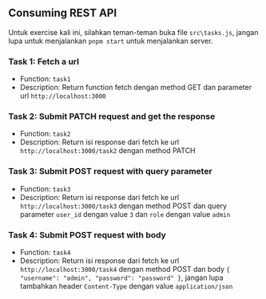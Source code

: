 ## Consuming REST API

Untuk exercise kali ini, silahkan teman-teman buka file `src\tasks.js`, jangan lupa untuk menjalankan `pnpm start` untuk menjalankan server.

### Task 1: Fetch a url

- Function: `task1`
- Description: Return function fetch dengan method GET dan parameter url `http://localhost:3000`

### Task 2: Submit PATCH request and get the response

- Function: `task2`
- Description: Return isi response dari fetch ke url `http://localhost:3000/task2` dengan method PATCH

### Task 3: Submit POST request with query parameter

- Function: `task3`
- Description: Return isi response dari fetch ke url `http://localhost:3000/task3` dengan method POST dan query parameter `user_id` dengan value `3` dan `role` dengan value `admin`

### Task 4: Submit POST request with body

- Function: `task4`
- Description: Return isi response dari fetch ke url `http://localhost:3000/task4` dengan method POST dan body `{ "username": "admin", "password": "password" }`, jangan lupa tambahkan header `Content-Type` dengan value `application/json`
